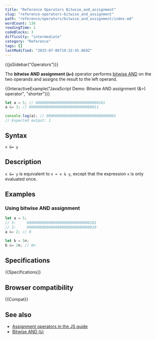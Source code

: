 ```yaml
---
title: "Reference Operators Bitwise_and_assignment"
slug: "reference-operators-bitwise_and_assignment"
path: "reference/operators/bitwise_and_assignment/index.md"
wordCount: 136
readingTime: 1
codeBlocks: 3
difficulty: "intermediate"
category: "Reference"
tags: []
lastModified: "2025-07-06T19:32:45.869Z"
---
```



{{jsSidebar("Operators")}}

The **bitwise AND assignment (`&=`)** operator performs [bitwise AND](/en-US/docs/Web/JavaScript/Reference/Operators/Bitwise_AND) on the two operands and assigns the result to the left operand.

{{InteractiveExample("JavaScript Demo: Bitwise AND assignment (&=) operator", "shorter")}}

```js interactive-example
let a = 5; // 00000000000000000000000000000101
a &= 3; // 00000000000000000000000000000011

console.log(a); // 00000000000000000000000000000001
// Expected output: 1
```

## Syntax

```js-nolint
x &= y
```

## Description

`x &= y` is equivalent to `x = x & y`, except that the expression `x` is only evaluated once.

## Examples

### Using bitwise AND assignment

```js
let a = 5;
// 5:     00000000000000000000000000000101
// 2:     00000000000000000000000000000010
a &= 2; // 0

let b = 5n;
b &= 2n; // 0n
```

## Specifications

{{Specifications}}

## Browser compatibility

{{Compat}}

## See also

- [Assignment operators in the JS guide](/en-US/docs/Web/JavaScript/Guide/Expressions_and_operators#assignment_operators)
- [Bitwise AND (`&`)](/en-US/docs/Web/JavaScript/Reference/Operators/Bitwise_AND)
